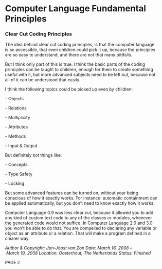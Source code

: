 ﻿Computer Language Fundamental Principles
========================================

### **Clear Cut Coding Principles**
The idea behind clear cut coding principles, is that the computer language is so accessible, that even children could pick it up, because the principles are so easy to understand, and there are not that many pittfalls.

But I think only part of this is true. I think the basic parts of the coding principles can be taught to children, enough for them to create something useful with it, but more advanced subjects need to be left out, because not all of it can be understood that easily.

I think the following topics could be picked up even by children:

\- Objects

\- Relations

\- Multiplicity

\- Attributes

\- Methods

\- Input & Output

But definitely not things like:

\- Concepts

\- Type Safety

\- Locking

But some advanced features can be turned on, without your being conscious of how it exactly works. For instance: automatic containment can be applied automatically, but you don’t need to know exactly how it works.

Computer Language 0.9 was less clear cut, because it allowed you to add any kind of custom text code to any of the classes or modules, whenever the generated code would not suffice. In Computer Language 2.0 and 3.0 you won’t be able to do that. You are compelled to declaring any variable or object as an attribute or a relation. That will make a program defined in a clearer way.

*Author & Copyright: Jan-Joost van Zon        Date: March 16, 2008 – March 19, 2008        Location: Oosterhout, The Netherlands        Status: Finished*

PAGE  2

